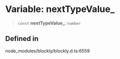 # Variable: nextTypeValue\_

> `const` **nextTypeValue\_**: `number`

## Defined in

node_modules/blockly/blockly.d.ts:6559
